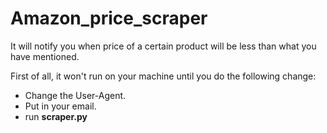 # Amazon_price_scraper
It will notify you when price of a certain product will be less than what you have mentioned.

First of all, it won't run on your machine until you do the following change:
- Change the User-Agent.
- Put in your email.
- run **scraper.py**


